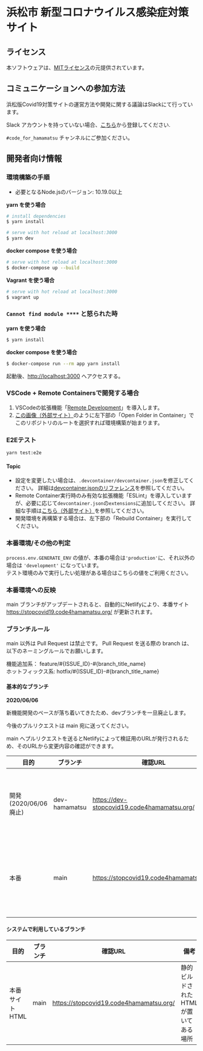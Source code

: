 # 浜松市 新型コロナウイルス感染症対策サイト

## ライセンス
本ソフトウェアは、[MITライセンス](./LICENSE.txt)の元提供されています。


## コミュニケーションへの参加方法

浜松版Covid19対策サイトの運営方法や開発に関する議論はSlackにて行っています。

Slack アカウントを持っていない場合、[こちら](https://join.slack.com/t/jaws-ug-hamamatsu/shared_invite/zt-dc5cgs87-cNw8QOxXeqhJnB8YB8A6Uw)から登録してください.


`#code_for_hamamatsu` チャンネルにご参加ください。


## 開発者向け情報

### 環境構築の手順

- 必要となるNode.jsのバージョン: 10.19.0以上

**yarn を使う場合**
```bash
# install dependencies
$ yarn install

# serve with hot reload at localhost:3000
$ yarn dev
```

**docker compose を使う場合**
```bash
# serve with hot reload at localhost:3000
$ docker-compose up --build
```

**Vagrant を使う場合**
```bash
# serve with hot reload at localhost:3000
$ vagrant up
```

### `Cannot find module ****` と怒られた時

**yarn を使う場合**
```bash
$ yarn install
```

**docker compose を使う場合**
```bash
$ docker-compose run --rm app yarn install
```

起動後、[http://localhost:3000](http://localhost:3000) へアクセスする。

### VSCode + Remote Containersで開発する場合

1. VSCodeの拡張機能「[Remote Development](https://marketplace.visualstudio.com/items?itemName=ms-vscode-remote.vscode-remote-extensionpack)」を導入します。
2. [この画像（外部サイト）](https://code.visualstudio.com/docs/remote/containers#_quick-start-try-a-dev-container)のように左下部の「Open Folder in Container」でこのリポジトリのルートを選択すれば環境構築が始まります。

### E2Eテスト

```
yarn test:e2e
```

#### Topic
- 設定を変更したい場合は、`.devcontainer/devcontainer.json`を修正してください。
詳細は[devcontainer.jsonのリファレンス](https://code.visualstudio.com/docs/remote/containers#_devcontainerjson-reference)を参照してください。
- Remote Container実行時のみ有効な拡張機能「ESLint」を導入していますが、必要に応じて`devcontainer.json`の`extensions`に追加してください。
詳細な手順は[こちら（外部サイト）](https://code.visualstudio.com/docs/remote/containers#_managing-extensions)を参照してください。
- 開発環境を再構築する場合は、左下部の「Rebuild Container」を実行してください。

### 本番環境/その他の判定

`process.env.GENERATE_ENV` の値が、本番の場合は`'production'`に、それ以外の場合は `'development'` になっています。  
テスト環境のみで実行したい処理がある場合はこちらの値をご利用ください。

### 本番環境への反映

main ブランチがアップデートされると、自動的にNetlifyにより、本番サイト https://stopcovid19.code4hamamatsu.org/ が更新されます。

### ブランチルール

main 以外は Pull Request は禁止です。
Pull Request を送る際の branch は、以下のネーミングルールでお願いします。

機能追加系： feature/#{ISSUE_ID}-#{branch_title_name}  
ホットフィックス系: hotfix/#{ISSUE_ID}-#{branch_title_name}

#### 基本的なブランチ

**2020/06/06**

新機能開発のペースが落ち着いてきたため、devブランチを一旦廃止します。

今後のプルリクエストは main 宛に送ってください。

main へプルリクエストを送るとNetlifyによって検証用のURLが発行されるため、そのURLから変更内容の確認ができます。

| 目的 | ブランチ | 確認URL | 備考 |
| ---- | -------- | ---- | ---- |
| 開発(2020/06/06廃止) | dev-hamamatsu | https://dev-stopcovid19.code4hamamatsu.org/ | base branch。~~基本はこちらに Pull Requestを送ってください~~ |
| 本番 | main | https://stopcovid19.code4hamamatsu.org/ | base branch こちらからブランチ切って Pull Requestを送ってください |

#### システムで利用しているブランチ
| 目的 | ブランチ | 確認URL | 備考 |
| ---- | -------- | ---- | ---- |
| 本番サイトHTML | main | https://stopcovid19.code4hamamatsu.org/ | 静的ビルドされたHTMLが置いてある場所 |
